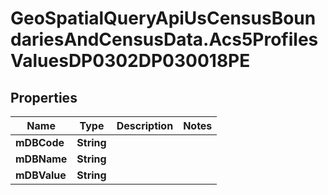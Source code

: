 # GeoSpatialQueryApiUsCensusBoundariesAndCensusData.Acs5ProfilesValuesDP0302DP030018PE

## Properties

Name | Type | Description | Notes
------------ | ------------- | ------------- | -------------
**mDBCode** | **String** |  | 
**mDBName** | **String** |  | 
**mDBValue** | **String** |  | 


